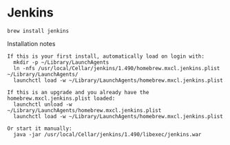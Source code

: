 # Jenkins #

	brew install jenkins

Installation notes 

	If this is your first install, automatically load on login with:
	  mkdir -p ~/Library/LaunchAgents
	  ln -nfs /usr/local/Cellar/jenkins/1.490/homebrew.mxcl.jenkins.plist ~/Library/LaunchAgents/
	  launchctl load -w ~/Library/LaunchAgents/homebrew.mxcl.jenkins.plist

	If this is an upgrade and you already have the homebrew.mxcl.jenkins.plist loaded:
	  launchctl unload -w ~/Library/LaunchAgents/homebrew.mxcl.jenkins.plist
	  launchctl load -w ~/Library/LaunchAgents/homebrew.mxcl.jenkins.plist

	Or start it manually:
	  java -jar /usr/local/Cellar/jenkins/1.490/libexec/jenkins.war	